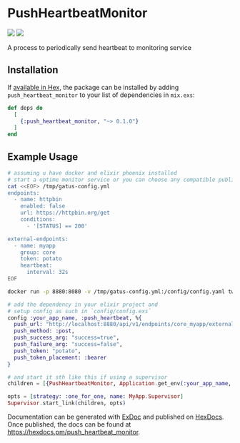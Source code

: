 # PushHeartbeatMonitor

<img src="https://coveralls.io/repos/github/xshadowlegendx/ex_push_heartbeat_monitor/badge.svg?branch=main"/> <img src="https://github.com/xshadowlegendx/ex_push_heartbeat_monitor/actions/workflows/ci.yml/badge.svg"/>

A process to periodically send heartbeat to monitoring service

## Installation

If [available in Hex](hexdocs.pm/push_heartbeat_monitor/), the package can be installed
by adding `push_heartbeat_monitor` to your list of dependencies in `mix.exs`:

```elixir
def deps do
  [
    {:push_heartbeat_monitor, "~> 0.1.0"}
  ]
end
```

## Example Usage

```bash
# assuming u have docker and elixir phoenix installed
# start a uptime monitor service or you can choose any compatible public offer
cat <<EOF> /tmp/gatus-config.yml
endpoints:
  - name: httpbin
    enabled: false
    url: https://httpbin.org/get
    conditions:
      - '[STATUS] == 200'

external-endpoints:
  - name: myapp
    group: core
    token: potato
    heartbeat:
      interval: 32s
EOF

docker run -p 8880:8080 -v /tmp/gatus-config.yml:/config/config.yaml twinproduction/gatus
```

```elixir
# add the dependency in your elixir project and
# setup config as such in `config/config.exs`
config :your_app_name, :push_heartbeat, %{
  push_url: "http://localhost:8880/api/v1/endpoints/core_myapp/external",
  push_method: :post,
  push_success_arg: "success=true",
  push_failure_arg: "success=false",
  push_token: "potato",
  push_token_placement: :bearer
}

# and start it sth like this if using a supervisor
children = [{PushHeartbeatMonitor, Application.get_env(:your_app_name, :push_heartbeat)}]

opts = [strategy: :one_for_one, name: MyApp.Supervisor]
Supervisor.start_link(children, opts)
```

Documentation can be generated with [ExDoc](https://github.com/elixir-lang/ex_doc)
and published on [HexDocs](https://hexdocs.pm). Once published, the docs can
be found at <https://hexdocs.pm/push_heartbeat_monitor>.
